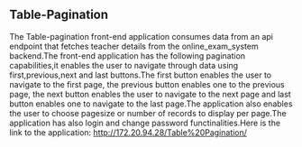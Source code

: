 ## Table-Pagination
The Table-pagination front-end application consumes data from an api endpoint that fetches teacher details from the online_exam_system backend.The front-end application has the following pagination capabilities,it enables the user to navigate through  data using first,previous,next and last buttons.The first button enables the user to navigate to the first page, the previous button enables one to the previous page, the next button enables the user to navigate to the next page and last button enables one to navigate to the last page.The application also enables the user to choose pagesize or number of records to display per page.The application has also login and change password functinalities.Here is the link to the application:
http://172.20.94.28/Table%20Pagination/
